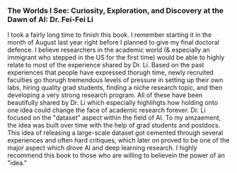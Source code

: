 ### The Worlds I See: Curiosity, Exploration, and Discovery at the Dawn of AI: Dr. Fei-Fei Li

I took a fairly long time to finish this book. I remember starting it in the month of August last year right before I planned to give my final doctoral defence. I believe researchers in the academic world (& especially an immigrant who stepped in the US for the first time) would be able to highly relate to most of the experience shared by Dr. Li. Based on the past experiences that people have expressed thorugh time, newly recruited faculties go thorugh tremendous levels of pressure in setting up their own labs, hiring quality grad students, finding a niche research topic, and then developing a very strong research program. All of these have been beautifully shared by Dr. Li which especially highlihgts how holding onto one idea could change the face of academic research forever. Dr. Li focused on the "dataset" aspect within the field of AI. To my amzaement, the idea was built over time with the help of grad students and postdocs. This idea of releasing a large-scale dataset got cemented through several experiences and often hard critiques, which later on proved to be one of the major aspect which drove AI and deep learning research. I highly recommend this book to those who are willing to believein the power of an "idea."
